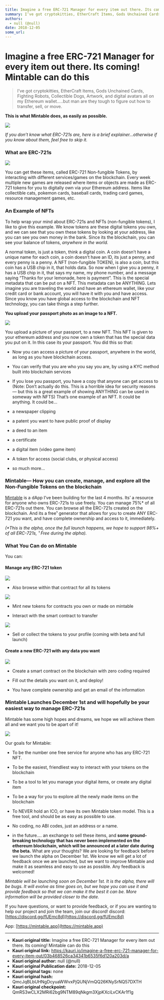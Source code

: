 ```yaml
---
title: Imagine a free ERC-721 Manager for every item out there. Its coming! Mintable can do this
summary: I’ve got cryptokitties, EtherCraft Items, Gods Unchained Cards, Fighting Robots, Collectible Dogs, Artwork, and digital avatars all on my Ethereum wallet…..but man are they tough to figure out how to transfer, sell, or move. This is what Mintable does, as easily as possible. If you don’t know what ERC-721s are, here is a brief explainer…otherwise if you know about them, feel free to skip it. What are ERC-721s You can get these items, called ERC-721 Non-fungible Tokens, by interacting with differ
authors:
  - null (@null)
date: 2018-12-05
some_url: 
---
```


# Imagine a free ERC-721 Manager for every item out there. Its coming! Mintable can do this


> I’ve got cryptokitties, EtherCraft Items, Gods Unchained Cards, Fighting Robots, Collectible Dogs, Artwork, and digital avatars all on my Ethereum wallet…..but man are they tough to figure out how to transfer, sell, or move.

 
**This is what Mintable does, as easily as possible.**
 

![](https://ipfs.infura.io/ipfs/QmZq3dYZ448SmhKU8UyAqMaeZ4Ye4KJt5wAKLxNKLSn29m)

 
_If you don’t know what ERC-721s are, here is a brief explainer…otherwise if you know about them, feel free to skip it._
 

### What are ERC-721s

![](https://ipfs.infura.io/ipfs/QmTQi6NbAxSdKimGvbfUk9pV4C9s4tWjrBkCsfVpJHq6vr)

You can get these items, called ERC-721 Non-fungible Tokens, by interacting with different services/games on the blockchain. Every week multiple new games are released where items or objects are made as ERC-721 tokens for you to digitally own via your Ethereum address. Items like collectible cats, pokemon cards, baseball cards, trading card games, resource management games, etc.

### An Example of NFTs
To help wrap your mind about ERC-721s and NFTs (non-fungible tokens), I like to give this example.
We know tokens are these digital tokens you own, and we can see that you own these tokens by looking at your address, like you can see you own money in the bank. Since its the blockchain, you can see your balance of tokens, 
_anywhere in the world._
 
A normal token, is just a token, think a digital coin. A coin doesn’t have a unique name for each coin, a coin doesn’t have an ID, its just a penny, and every penny is a penny.
A NFT (non-fungible TOKEN), is also a coin, but this coin has a USB chip in it, that holds data. So now when I give you a penny, it has a USB chip in it, that says my name, my phone number, and a message saying “Thanks for your lemonade, here is payment”.
This is the special metadata that can be put on a NFT. This metadata can be ANYTHING.
Lets imagine you are traveling the world and have an ethereum wallet, like your credit card or bank account, you will have it with you and have access. Since you know you have global access to the blockchain and NFT technology, you can take things a step further.
 
**You upload your passport photo as an image to a NFT.**
 

![](https://ipfs.infura.io/ipfs/QmUTQacVe5jGEKzAAdAk6Z3EXn9YcHfuhu6d4CdBCB2Td7)

You upload a picture of your passport, to a new NFT. This NFT is given to your ethereum address and you now own a token that has the special data you put on it. In this case its your passport.
You did this so that:



 * Now you can access a picture of your passport, anywhere in the world, as long as you have blockchain access.

 * You can verify that you are who you say you are, by using a KYC method built into blockchain services

 * If you lose you passport, you have a copy that anyone can get access to
(Note: Don’t actually do this. This is a horrible idea for security reasons — but this is a great example of showing ANYTHING can be used in someway with NFTS)
That’s one example of an NFT. It could be anything. It could be…



 * a newspaper clipping

 * a patent you want to have public proof of display

 * a deed to an item

 * a certificate

 * a digital item (video game item)

 * A token for access (social clubs, or physical access)

 * so much more…

### Mintable— How you can create, manage, and explore all the Non-Fungible Tokens on the blockchain
 
[Mintable](https://mintable.app)
 is a dApp I’ve been building for the last 4 months. Its’ a resource for anyone who owns ERC-721s to use freely. You can manage 75%* of all ERC-721s out there. You can browse all the ERC-721s created on the blockchain. And its a free¹ generator that allows for you to create ANY ERC-721 you want, and have complete ownership and access to it, immediately.
 
_(*This is the alpha, once the full launch happens, we hope to support 98%+ of all ERC-721s, ¹ Free during the alpha)._
 

### What You Can do on Mintable
You can:

#### Manage any ERC-721 token

![](https://ipfs.infura.io/ipfs/Qme1fZuoSbckm3ZPAJhiZtujsTbmZTzXsESvtV44cu4oWR)




 * Also browse within that contract for all its tokens

![](https://ipfs.infura.io/ipfs/QmdP2XLwD9oQ4pmncr8BSK1eEHwEKHV87tn6QadCYWXKo7)




 * Mint new tokens for contracts you own or made on mintable

 * Interact with the smart contract to transfer

![](https://ipfs.infura.io/ipfs/Qmb3iA92Ty1KKJyihoYptiMn6BjMSovn4STEAecc3Av7D2)




 * Sell or collect the tokens to your profile (coming with beta and full launch)

#### Create a new ERC-721 with any data you want

![](https://ipfs.infura.io/ipfs/QmZH3gZD5nATaGWrRkzriHXTLoF4RcK7yswMQADtwM7V9j)




 * Create a smart contract on the blockchain with zero coding required

 * Fill out the details you want on it, and deploy!

 * You have complete ownership and get an email of the information

### Mintable Launches December 1st and will hopefully be your easiest way to manage ERC-721s
Mintable has some high hopes and dreams, we hope we will achieve them all and we want you to be apart of it!

![](https://ipfs.infura.io/ipfs/QmXjjHgemofJ7dV4Qr3STLGpFua27BDjadDoZ1aDPsbDtW)

Our goals for Mintable:



 * To be the number one free service for anyone who has any ERC-721 NFT.

 * To be the easiest, friendliest way to interact with your tokens on the blockchain

 * To be a tool to let you manage your digital items, or create any digital item

 * To be a way for you to explore all the newly made items on the blockchain

 * To NEVER hold an ICO, or have its own Mintable token model. This is a free tool, and should be as easy as possible to use.

 * No coding, no ABI codes, just an address or a name.

 * in the future…. an exchange to sell these items, and **some ground-breaking technology that has never been implemented on the ethereum blockchain, which will be announced at a later date during the beta.** 
What are your thoughts? We are looking for feedback before we launch the alpha on December 1st. We know we will get a lot of feedback once we are launched, but we want to improve Mintable and make it as seamless and easy to use as possible.
Any feedback is welcomed!
 
_Mintable will be launching soon on December 1st. It is the alpha, there will be bugs. It will evolve as time goes on, but we hope you can use it and provide feedback so that we can make it the best it can be. More information will be provided closer to the date._
 
If you have questions, or want to provide feedback, or if you are wanting to help our project and join the team, join our discord!
discord: 
[https://discord.gg/fUEmc8d](https://discord.gg/fUEmc8d)
 
App: 
[https://mintable.app](https://mintable.app)
 



---

- **Kauri original title:** Imagine a free ERC-721 Manager for every item out there. Its coming! Mintable can do this
- **Kauri original link:** https://kauri.io/imagine-a-free-erc-721-manager-for-every-item-out/03b468526ca34341b6535f6d120a203d/a
- **Kauri original author:** null (@null)
- **Kauri original Publication date:** 2018-12-05
- **Kauri original tags:** none
- **Kauri original hash:** QmcJqBLbUHNgDcyuaWWvxPjQUNjVmQQ26KNySrNQ57DXTH
- **Kauri original checkpoint:** QmRS3wCLX2MRi62bg9NTM89qNkgm3XjpKXciLvCKAr1f1g



